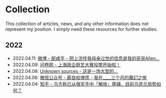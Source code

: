 # Collection

This collection of articles, news, and any other information does not represent
my position. I simply need these resources for further studies.

## 2022

- 2022.04.11: [微博 - 郎咸平 - 网上流传我母亲过世的信息是我的哥哥Allen...](https://web.archive.org/web/20220412062658/https://m.weibo.cn/status/4757077844560468?wm=3333_2001&from=10C3593010&sourcetype=weixin)
- 2022.04.09: [问卷网 - 上海政企厨艺大赛投票开始啦！](https://web.archive.org/web/20220409090317/https://www.wenjuan.com/vote/result/624d3879bac4852e069d5b84?pid=624d3879bac4852e069d5b84&sid=QrY32ul&seq=110033&vcode=2397&rid=62514b9afe0e7145fc8f9003)
- 2022.04.08: [Unknown sources - 这是一场大型的...](https://web.archive.org/web/20220408155911/http://hx.cnd.org/2022/04/08/%e7%bd%91%e6%96%87%ef%bc%9a%e8%bf%99%e6%98%af%e4%b8%80%e5%9c%ba%e5%a4%a7%e5%9e%8b%e7%9a%84%e6%9c%8d%e4%bb%8e%e6%80%a7%e8%ae%ad%e7%bb%83/)
- 2022.04.06: [微信公众号 - 薛良权律师 - 我在____三个月的魔幻之旅](https://web.archive.org/web/20220410060237/https://mp.weixin.qq.com/s/gDa7m6-B0HDmmV8g7iY8VA)
- 2022.04.04: [知乎 - 乌方称已从俄军手中「解放」基辅，目前乌克兰局势如何？](https://web.archive.org/web/20220404051120/https://www.zhihu.com/question/525757990/answer/2422166110)
